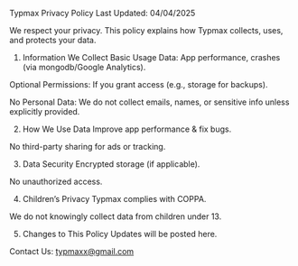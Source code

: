 Typmax Privacy Policy
Last Updated: 04/04/2025

We respect your privacy. This policy explains how Typmax collects, uses, and protects your data.

1. Information We Collect
Basic Usage Data: App performance, crashes (via mongodb/Google Analytics).

Optional Permissions: If you grant access (e.g., storage for backups).

No Personal Data: We do not collect emails, names, or sensitive info unless explicitly provided.

2. How We Use Data
Improve app performance & fix bugs.

No third-party sharing for ads or tracking.

3. Data Security
Encrypted storage (if applicable).

No unauthorized access.

4. Children’s Privacy
Typmax complies with COPPA.

We do not knowingly collect data from children under 13.

5. Changes to This Policy
Updates will be posted here.

Contact Us: typmaxx@gmail.com
